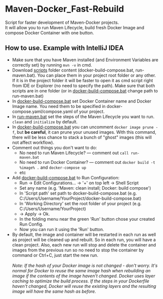 # Maven-Docker_Fast-Rebuild
Script for faster development of Maven-Docker projects. <br/>
It will allow you to run Maven Lifecycle, build fresh Docker Image and compose Docker Container with one button.

## How to use. Example with IntelliJ IDEA

* Make sure that you have Maven installed (and Environment Variables are correctly set) by running `mvn -v` in cmd.
* Download [scripts](scripts) folder content (docker-build-compose.bat, run-maven.bat). You can place them in your 
project root folder or any other. If it is in the project folder it will be faster to open it as cmd script right 
from IDE or Explorer (no need to specify the path). Make sure that both scripts are in one folder (or in 
[docker-build-compose.bat](scripts/docker-build-compose.bat) change path to run-maven.bat)
* In [docker-build-compose.bat](scripts/docker-build-compose.bat) set Docker Container name and Docker Image name. 
You need them to be specified in docker-compose.yaml/compose.yaml of your project.
* In [run-maven.bat](scripts/run-maven.bat) set the steps of the Maven Lifecycle you want to run. `clean` and
`initialize` by default.
* In [docker-build-compose.bat](scripts/docker-build-compose.bat) you can uncomment `docker image prune -f`, but **be 
careful**, it can prune your unused images. With this command, there will be less chance to stack a bunch of "ghost" 
images (this will not affect workflow).
* Comment out things you don't want to do:
  * No need to run Maven Lifecycle? — comment out `call run-maven.bat`
  * No need to run Docker Container? — comment out `docker build -t %image% .` and `docker-compose up`
  * etc
* Add [docker-build-compose.bat](scripts/docker-build-compose.bat) to Run Configuration:
  * Run → Edit Configurations... → '+' on top left → Shell Script
  * Set any name (e.g. 'Maven: clean install; Docker: build compose')
  * In 'Script path' set path to docker-build-compose.bat (e.g. C:/Users/Username/YourProject/docker-build-compose.bat)
  * In 'Working Directory' set the root folder of your project (e.g. C:/Users/Username/YourProject) 
  * → Apply → Ok.
  * In the folding menu near the green 'Run' button chose your created Run Config.
  * Now you can run it using the 'Run' button.
* By default, the image and container will be restarted in each run as well as project will be cleaned up and rebuilt.
So in each run, you will have a clean project. Also, each new run will stop and delete the container and images from 
the previous run so no need to stop the container by command or Ctrl+C, just start the new run.<br/><br/>
_Note: If the hash of your Docker image is not changed - don't worry. It's normal for Docker to reuse the same image hash 
when rebuilding an image if the contents of the image haven't changed. Docker uses layer caching to optimize the build 
process. If the steps in your Dockerfile haven't changed, Docker will reuse the existing layers and the resulting 
image will have the same hash as before._
